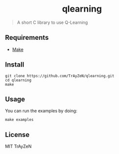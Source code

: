 <h1 align="center">
    qlearning
</h1>

> A short C library to use Q-Learning

## Requirements
- [Make](https://www.gnu.org/software/make/)

## Install
```
git clone https://github.com/TrAyZeN/qlearning.git
cd qlearning
make
```

## Usage
You can run the examples by doing:
```
make examples
```

## License
MIT TrAyZeN
